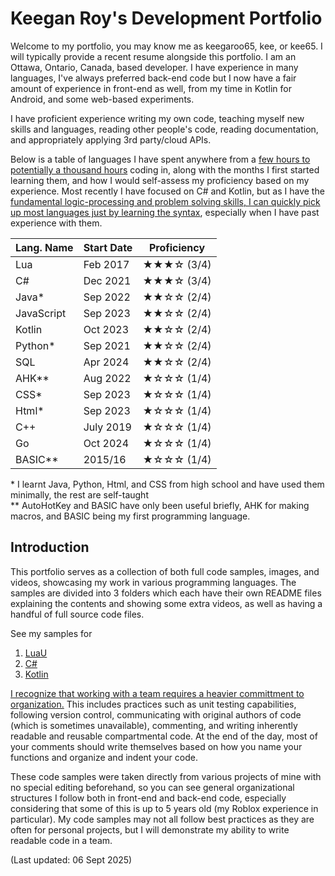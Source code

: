 # Keegan Roy's Development Portfolio
Welcome to my portfolio, you may know me as keegaroo65, kee, or kee65. I will typically provide a recent resume alongside this portfolio.
I am an Ottawa, Ontario, Canada, based developer. I have experience in many languages, I've always preferred back-end code but I now have a fair amount of experience in front-end as well, from my time in Kotlin for Android, and some web-based experiments.

I have proficient experience writing my own code, teaching myself new skills and languages, reading other people's code, reading documentation, and appropriately applying 3rd party/cloud APIs.

Below is a table of languages I have spent anywhere from a <u>few hours to potentially a thousand hours</u> coding in, along with the months I first started learning them, and how I would self-assess my proficiency based on my experience. Most recently I have focused on C# and Kotlin, but as I have the <u>fundamental logic-processing and problem solving skills, I can quickly pick up most languages just by learning the syntax</u>, especially when I have past experience with them.

| Lang. Name | Start Date | Proficiency |
| --- | --- | --- |
| Lua | Feb 2017 | ★★★☆ (3/4) |
| C# | Dec 2021 | ★★★☆ (3/4) |
| Java* | Sep 2022 | ★★☆☆ (2/4) |
| JavaScript | Sep 2023 | ★★☆☆ (2/4) |
| Kotlin | Oct 2023 | ★★☆☆ (2/4) |
| Python* | Sep 2021 | ★★☆☆ (2/4) |
| SQL | Apr 2024 | ★★☆☆ (2/4) |
| AHK** | Aug 2022 | ★☆☆☆ (1/4) |
| CSS* | Sep 2023 | ★☆☆☆ (1/4) |
| Html* | Sep 2023 | ★☆☆☆ (1/4) |
| C++ | July 2019 | ★☆☆☆ (1/4) |
| Go | Oct 2024 | ★☆☆☆ (1/4) |
| BASIC** | 2015/16 | ★☆☆☆ (1/4) |

\* I learnt Java, Python, Html, and CSS from high school and have used them minimally, the rest are self-taught
<br>** AutoHotKey and BASIC have only been useful briefly, AHK for making macros, and BASIC being my first programming language.

## Introduction
This portfolio serves as a collection of both full code samples, images, and videos, showcasing my work in various programming languages. The samples are divided into 3 folders which each have their own README files explaining the contents and showing some extra videos, as well as having a handful of full source code files.

See my samples for
1. [LuaU](/LuaSamples)
2. [C#](/CsSamples)
3. [Kotlin](/KotlinSamples)

<u>I recognize that working with a team requires a heavier committment to organization.</u> This includes practices such as unit testing capabilities, following version control, communicating with original authors of code (which is sometimes unavailable), commenting, and writing inherently readable and reusable compartmental code. At the end of the day, most of your comments should write themselves based on how you name your functions and organize and indent your code.

These code samples were taken directly from various projects of mine with no special editing beforehand, so you can see general organizational structures I follow both in front-end and back-end code, especially considering that some of this is up to 5 years old (my Roblox experience in particular). My code samples may not all follow best practices as they are often for personal projects, but I will demonstrate my ability to write readable code in a team.

(Last updated: 06 Sept 2025)